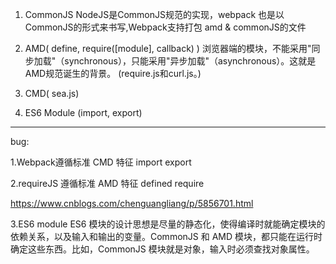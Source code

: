 1.  CommonJS
NodeJS是CommonJS规范的实现，webpack 也是以CommonJS的形式来书写,Webpack支持打包 amd & commonJS的文件

2.  AMD( define, require([module], callback) )
浏览器端的模块，不能采用"同步加载"（synchronous），只能采用"异步加载"（asynchronous）。这就是AMD规范诞生的背景。
(require.js和curl.js。)

3.  CMD( sea.js)

4.  ES6 Module
(import, export)



----------------------------
bug:

1.Webpack遵循标准 CMD
特征 import export  

2.requireJS 遵循标准 AMD
特征 defined  require

https://www.cnblogs.com/chenguangliang/p/5856701.html


3.ES6 module
ES6 模块的设计思想是尽量的静态化，使得编译时就能确定模块的依赖关系，以及输入和输出的变量。CommonJS 和 AMD 模块，都只能在运行时确定这些东西。比如，CommonJS 模块就是对象，输入时必须查找对象属性。

